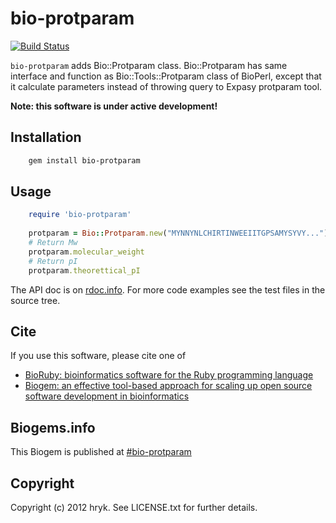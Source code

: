 # bio-protparam

[![Build Status](https://secure.travis-ci.org/hryk/bioruby-protparam.png)](http://travis-ci.org/hryk/bioruby-protparam)

`bio-protparam` adds Bio::Protparam class. Bio::Protparam has same interface and
function as Bio::Tools::Protparam class of BioPerl, except that it calculate
parameters instead of throwing query to Expasy protparam tool.

**Note: this software is under active development!**

## Installation

```sh
    gem install bio-protparam
```

## Usage

```ruby
    require 'bio-protparam'
    
    protparam = Bio::Protparam.new("MYNNYNLCHIRTINWEEIITGPSAMYSYVY...")
    # Return Mw
    protparam.molecular_weight
    # Return pI
    protparam.theorettical_pI

```

The API doc is on [rdoc.info](http://rdoc.info/github/hryk/bioruby-protparam/). For
more code examples see the test files in the source tree.

## Cite

If you use this software, please cite one of
  
* [BioRuby: bioinformatics software for the Ruby programming language](http://dx.doi.org/10.1093/bioinformatics/btq475)
* [Biogem: an effective tool-based approach for scaling up open source software development in bioinformatics](http://dx.doi.org/10.1093/bioinformatics/bts080)

## Biogems.info

This Biogem is published at [#bio-protparam](http://biogems.info/index.html)

## Copyright

Copyright (c) 2012 hryk. See LICENSE.txt for further details.

